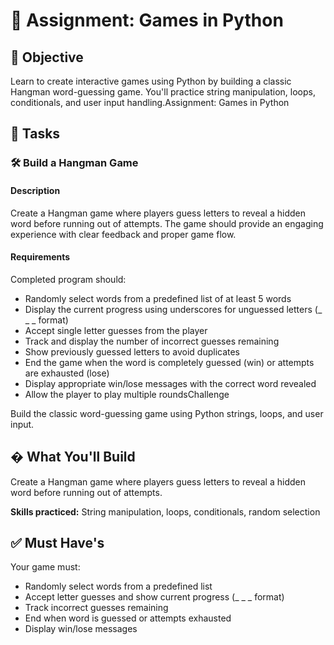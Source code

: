 
# 📘 Assignment: Games in Python

## 🎯 Objective

Learn to create interactive games using Python by building a classic Hangman word-guessing game. You'll practice string manipulation, loops, conditionals, and user input handling.Assignment: Games in Python

## 📝 Tasks

### 🛠️ Build a Hangman Game

#### Description
Create a Hangman game where players guess letters to reveal a hidden word before running out of attempts. The game should provide an engaging experience with clear feedback and proper game flow.

#### Requirements
Completed program should:

- Randomly select words from a predefined list of at least 5 words
- Display the current progress using underscores for unguessed letters (_ _ _ format)
- Accept single letter guesses from the player
- Track and display the number of incorrect guesses remaining
- Show previously guessed letters to avoid duplicates
- End the game when the word is completely guessed (win) or attempts are exhausted (lose)
- Display appropriate win/lose messages with the correct word revealed
- Allow the player to play multiple roundsChallenge

Build the classic word-guessing game using Python strings, loops, and user input.

## � What You'll Build

Create a Hangman game where players guess letters to reveal a hidden word before running out of attempts.

**Skills practiced:** String manipulation, loops, conditionals, random selection

## ✅ Must Have's

Your game must:
- Randomly select words from a predefined list
- Accept letter guesses and show current progress (_ _ _ format)
- Track incorrect guesses remaining
- End when word is guessed or attempts exhausted
- Display win/lose messages
